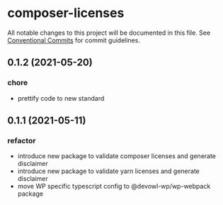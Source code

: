 # composer-licenses

All notable changes to this project will be documented in this file.
See [Conventional Commits](https://conventionalcommits.org) for commit guidelines.

## 0.1.2 (2021-05-20)


### chore

* prettify code to new standard





## 0.1.1 (2021-05-11)


### refactor

* introduce new package to validate composer licenses and generate disclaimer
* introduce new package to validate yarn licenses and generate disclaimer
* move WP specific typescript config to @devowl-wp/wp-webpack package
